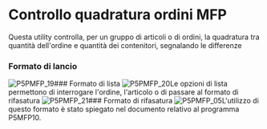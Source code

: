 # Controllo quadratura ordini MFP
Questa utility controlla, per un gruppo di articoli o di ordini, la quadratura tra quantità dell'ordine e quantità dei contenitori, segnalando le differenze
### Formato di lancio
![P5PMFP_19](http://doc.smeup.com/immagini/MBDOC_OGG-P_P5MFP83/P5PMFP_19.png)### Formato di lista
![P5PMFP_20](http://doc.smeup.com/immagini/MBDOC_OGG-P_P5MFP83/P5PMFP_20.png)Le opzioni di lista permettono di interrogare l'ordine, l'articolo o di passare al formato di rifasatura
![P5PMFP_21](http://doc.smeup.com/immagini/MBDOC_OGG-P_P5MFP83/P5PMFP_21.png)### Formato di rifasatura
![P5PMFP_05](http://doc.smeup.com/immagini/MBDOC_OGG-P_P5MFP83/P5PMFP_05.png)L'utilizzo di questo formato è stato spiegato nel documento relativo al programma P5MFP10.
